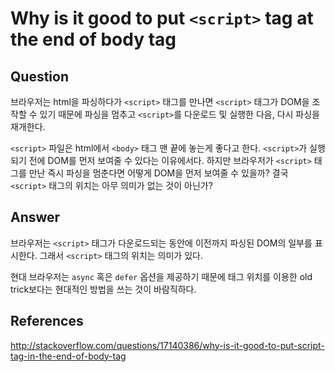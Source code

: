 # Why is it good to put `<script>` tag at the end of body tag

## Question

브라우저는 html을 파싱하다가 `<script>` 태그를 만나면 `<script>` 태그가 DOM을 조작할 수 있기 때문에 파싱을 멈추고 `<script>`를 다운로드 및 실행한 다음, 다시 파싱을 재개한다.

`<script>` 파일은 html에서 `<body>` 태그 맨 끝에 놓는게 좋다고 한다. `<script>`가 실행되기 전에 DOM를 먼저 보여줄 수 있다는 이유에서다. 하지만 브라우저가 `<script>` 태그를 만난 즉시 파싱을 멈춘다면 어떻게 DOM을 먼저 보여줄 수 있을까? 결국 `<script>` 태그의 위치는 아무 의미가 없는 것이 아닌가?

## Answer

브라우저는 `<script>` 태그가 다운로드되는 동안에 이전까지 파싱된 DOM의 일부를 표시한다. 그래서 `<script>` 태그의 위치는 의미가 있다.

현대 브라우저는 `async` 혹은 `defer` 옵션을 제공하기 때문에 태그 위치를 이용한 old trick보다는 현대적인 방법을 쓰는 것이 바람직하다.

## References
<http://stackoverflow.com/questions/17140386/why-is-it-good-to-put-script-tag-in-the-end-of-body-tag>